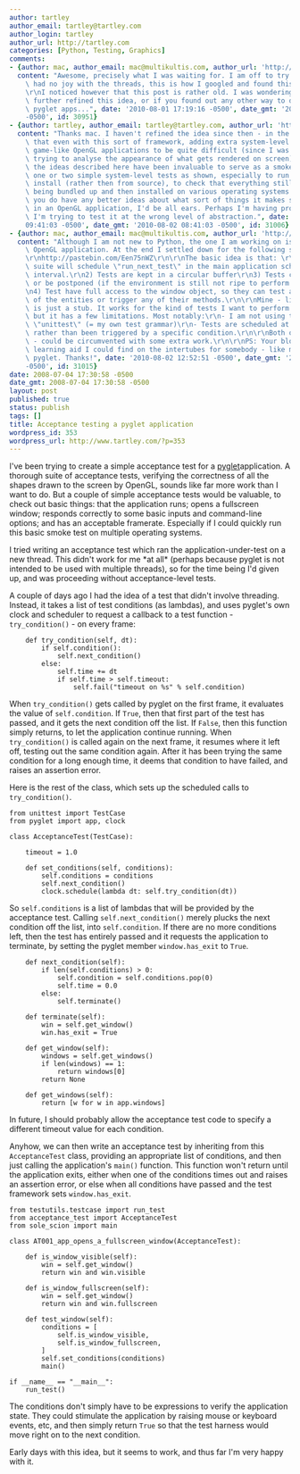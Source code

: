 ```yaml
---
author: tartley
author_email: tartley@tartley.com
author_login: tartley
author_url: http://tartley.com
categories: [Python, Testing, Graphics]
comments:
- {author: mac, author_email: mac@multikultis.com, author_url: 'http://multikultis.com',
  content: "Awesome, precisely what I was waiting for. I am off to try it! (Me too\
    \ had no joy with the threads, this is how I googled and found this post).\r\n\
    \r\nI noticed however that this post is rather old. I was wondering if you had\
    \ further refined this idea, or if you found out any other way to do testing for\
    \ pyglet apps...", date: '2010-08-01 17:19:16 -0500', date_gmt: '2010-08-01 16:19:16
    -0500', id: 30951}
- {author: tartley, author_email: tartley@tartley.com, author_url: 'http://tartley.com',
  content: "Thanks mac. I haven't refined the idea since then - in the end, I found\
    \ that even with this sort of framework, adding extra system-level testing to\
    \ game-like OpenGL applications to be quite difficult (since I was thinking about\
    \ trying to analyse the appearance of what gets rendered on screen)\r\n\r\nSo\
    \ the ideas described here have been invaluable to serve as a smoke-test, to run\
    \ one or two simple system-level tests as shown, especially to run them on an\
    \ install (rather then from source), to check that everything still works after\
    \ being bundled up and then installed on various operating systems.\r\n\r\nIf\
    \ you do have any better ideas about what sort of things it makes sense to system-test\
    \ in an OpenGL application, I'd be all ears. Perhaps I'm having problems because\
    \ I'm trying to test it at the wrong level of abstraction.", date: '2010-08-02
    09:41:03 -0500', date_gmt: '2010-08-02 08:41:03 -0500', id: 31006}
- {author: mac, author_email: mac@multikultis.com, author_url: 'http://multikultis.com',
  content: "Although I am not new to Python, the one I am working on is my very first\
    \ OpenGL application. At the end I settled down for the following solution:\r\n\
    \r\nhttp://pastebin.com/Een75nWZ\r\n\r\nThe basic idea is that: \r\n1) Your test\
    \ suite will schedule \"run_next_test\" in the main application scheduler at regular\
    \ interval.\r\n2) Tests are kept in a circular buffer\r\n3) Tests can fail, succeed\
    \ or be postponed (if the environment is still not ripe to perform the test.\r\
    \n4) Test have full access to the window object, so they can test any propriety\
    \ of the entities or trigger any of their methods.\r\n\r\nMine - like yours -\
    \ is just a stub. It works for the kind of tests I want to perform right now,\
    \ but it has a few limitations. Most notably:\r\n- I am not using the standard\
    \ \"unittest\" (= my own test grammar)\r\n- Tests are scheduled at regular intervals\
    \ rather than been triggered by a specific condition.\r\n\r\nBoth of them - though\
    \ - could be circumvented with some extra work.\r\n\r\nPS: Your blog is the best\
    \ learning aid I could find on the intertubes for somebody - like me - new to\
    \ pyglet. Thanks!", date: '2010-08-02 12:52:51 -0500', date_gmt: '2010-08-02 11:52:51
    -0500', id: 31015}
date: 2008-07-04 17:30:58 -0500
date_gmt: 2008-07-04 17:30:58 -0500
layout: post
published: true
status: publish
tags: []
title: Acceptance testing a pyglet application
wordpress_id: 353
wordpress_url: http://www.tartley.com/?p=353
---
```


I've been trying to create a simple acceptance test for a
[pyglet](http://pyglet.org/)application. A thorough suite of acceptance
tests, verifying the correctness of all the shapes drawn to the screen
by OpenGL, sounds like far more work than I want to do. But a couple of
simple acceptance tests would be valuable, to check out basic things:
that the application runs; opens a fullscreen window; responds correctly
to some basic inputs and command-line options; and has an acceptable
framerate. Especially if I could quickly run this basic smoke test on
multiple operating systems.

I tried writing an acceptance test which ran the application-under-test
on a new thread. This didn't work for me \*at all\* (perhaps because
pyglet is not intended to be used with multiple threads), so for the
time being I'd given up, and was proceeding without acceptance-level
tests.

A couple of days ago I had the idea of a test that didn't involve
threading. Instead, it takes a list of test conditions (as lambdas), and
uses pyglet's own clock and scheduler to request a callback to a test
function - `try_condition()` - on every frame:

``` {.prettyprint}
    def try_condition(self, dt):
        if self.condition():
            self.next_condition()
        else:
            self.time += dt
            if self.time > self.timeout:
                self.fail("timeout on %s" % self.condition)
```

When `try_condition()` gets called by pyglet on the first frame, it
evaluates the value of `self.condition`. If `True`, then that first part
of the test has passed, and it gets the next condition off the list. If
`False`, then this function simply returns, to let the application
continue running. When `try_condition()` is called again on the next
frame, it resumes where it left off, testing out the same condition
again. After it has been trying the same condition for a long enough
time, it deems that condition to have failed, and raises an assertion
error.

Here is the rest of the class, which sets up the scheduled calls to
`try_condition()`.

``` {.prettyprint}
from unittest import TestCase
from pyglet import app, clock

class AcceptanceTest(TestCase):

    timeout = 1.0

    def set_conditions(self, conditions):
        self.conditions = conditions
        self.next_condition()
        clock.schedule(lambda dt: self.try_condition(dt))
```

So `self.conditions` is a list of lambdas that will be provided by the
acceptance test. Calling `self.next_condition()` merely plucks the next
condition off the list, into `self.condition`. If there are no more
conditions left, then the test has entirely passed and it requests the
application to terminate, by setting the pyglet member `window.has_exit`
to `True`.

``` {.prettyprint}
    def next_condition(self):
        if len(self.conditions) > 0:
            self.condition = self.conditions.pop(0)
            self.time = 0.0
        else:
            self.terminate()

    def terminate(self):
        win = self.get_window()
        win.has_exit = True

    def get_window(self):
        windows = self.get_windows()
        if len(windows) == 1:
            return windows[0]
        return None

    def get_windows(self):
        return [w for w in app.windows]
```

In future, I should probably allow the acceptance test code to specify a
different timeout value for each condition.

Anyhow, we can then write an acceptance test by inheriting from this
`AcceptanceTest` class, providing an appropriate list of conditions, and
then just calling the application's `main()` function. This function
won't return until the application exits, either when one of the
conditions times out and raises an assertion error, or else when all
conditions have passed and the test framework sets `window.has_exit`.

``` {.prettyprint}
from testutils.testcase import run_test
from acceptance_test import AcceptanceTest
from sole_scion import main

class AT001_app_opens_a_fullscreen_window(AcceptanceTest):

    def is_window_visible(self):
        win = self.get_window()
        return win and win.visible

    def is_window_fullscreen(self):
        win = self.get_window()
        return win and win.fullscreen

    def test_window(self):
        conditions = [
            self.is_window_visible,
            self.is_window_fullscreen,
        ]
        self.set_conditions(conditions)
        main()

if __name__ == "__main__":
    run_test()
```

The conditions don't simply have to be expressions to verify the
application state. They could stimulate the application by raising mouse
or keyboard events, etc, and then simply return `True` so that the test
harness would move right on to the next condition.

Early days with this idea, but it seems to work, and thus far I'm very
happy with it.
